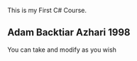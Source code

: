 This is my First C# Course.

Adam Backtiar Azhari 1998
--------------------------
You can take and modify as you wish


